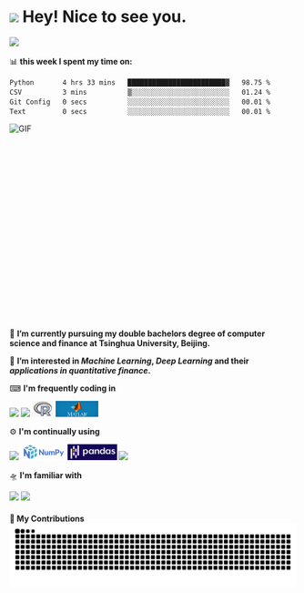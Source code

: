 <h1><img src="https://emojis.slackmojis.com/emojis/images/1531849430/4246/blob-sunglasses.gif?1531849430" width="30"/> Hey! Nice to see you.</h1>


![](https://github-readme-stats.vercel.app/api?username=richards0268)

📊 **this week I spent my time on:**
<!--START_SECTION:waka-->

```txt
Python       4 hrs 33 mins   ████████████████████████▓   98.75 %
CSV          3 mins          ▒░░░░░░░░░░░░░░░░░░░░░░░░   01.24 %
Git Config   0 secs          ░░░░░░░░░░░░░░░░░░░░░░░░░   00.01 %
Text         0 secs          ░░░░░░░░░░░░░░░░░░░░░░░░░   00.01 %
```

<!--END_SECTION:waka-->
<img align="right" alt="GIF" src="https://github.com/abhisheknaiidu/abhisheknaiidu/blob/master/code.gif?raw=true" width="513" height="360" />

🤗 **I’m currently pursuing my double bachelors degree of computer science and finance at Tsinghua University, Beijing.**

🎯 **I’m interested in _Machine Learning_, _Deep Learning_  and their _applications in quantitative finance_.**

⌨ **I'm frequently coding in**
  <div align="left">
  <img src="https://img.shields.io/badge/Python-3776AB?style=for-the-badge&logo=python&logoColor=white">
  <img src="https://img.shields.io/badge/C%2B%2B-00599C?style=for-the-badge&logo=c%2B%2B&logoColor=white">
  <img src="https://github.com/RichardS0268/RichardS0268/blob/main/logo/R.png", height=28px>
  <img src="https://github.com/RichardS0268/RichardS0268/blob/main/logo/Matlab.png", height=28px>
  
  </div>
  
⚙ **I'm continually using**
  <div align="left">
  <img src="https://img.shields.io/badge/GIT-E44C30?style=for-the-badge&logo=git&logoColor=white">
  <img src="https://github.com/RichardS0268/RichardS0268/blob/main/logo/numpy.png", height=28px>
  <img src="https://github.com/RichardS0268/RichardS0268/blob/main/logo/pandas.png", height=28px>
  <img src="https://img.shields.io/badge/Pytorch-FF6F00?style=for-the-badge&logo=pytorch&logoColor=white">
  </div>
  
🛸 **I'm familiar with**
  <div align="left">
  <img src="https://img.shields.io/badge/Linux-FCC624?style=for-the-badge&logo=linux&logoColor=black">
  <img src="https://img.shields.io/badge/Windows-0078D6?style=for-the-badge&logo=windows&logoColor=white">
  </div>
  
#### 🚀 My Contributions<img src="https://raw.githubusercontent.com/richards0268/richards0268/output/github-contribution-grid-snake.svg">
